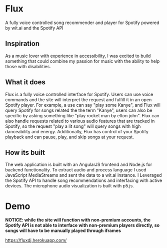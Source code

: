 # Flux
A fully voice controlled song recommender and player for Spotify powered by wit.ai and the Spotify API

## Inspiration
As a music lover with experience in accessibility, I was excited to build something that could combine my passion for music with the ability to help those with disabilities.

## What it does
Flux is a fully voice controlled interface for Spotify. Users can use voice commands and the site will interpret the request and fulfill it in an open Spotify player. For example, a use can say "play some Kanye", and Flux will query Spotify for songs related the the term "Kanye", users can also be specific by asking something like "play rocket man by elton john". Flux can also handle requests related to various audio features that are tracked in Spotify, so the request "play a lit song" will query songs with high danceability and energy. Additionally, Flux has control of your Spotify playback and can pause, play, and skip songs at your request. 

## How its built
The web application is built with an AngularJS frontend and Node.js for backend functionality. To extract audio and process language I used JavaScript MediaStreams and sent the data to a wit.ai instance. I Leveraged the Spotify API to handle song recommendations and interfacing with active devices. The microphone audio visualization is built with p5.js.

# Demo
**NOTICE: while the site will function with non-premium accounts, the Spotify API is not able to interface with non-premium players directly, so songs will have to be manually played through iframes**

https://fluxdj.herokuapp.com/

